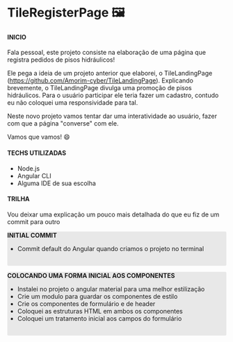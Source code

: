 # TileRegisterPage :framed_picture:

#### INICIO

Fala pessoal, este projeto consiste na elaboração de uma página que registra pedidos de pisos hidráulicos!

Ele pega a ideia de um projeto anterior que elaborei, o TileLandingPage (https://github.com/Amorim-cyber/TileLandingPage). Explicando brevemente, o TileLandingPage divulga uma promoção de pisos hidráulicos. Para o usuário participar ele teria fazer um cadastro, contudo eu não coloquei uma responsividade para tal.

Neste novo projeto vamos tentar dar uma interatividade ​a​o​ ​u​s​u​á​r​i​o​​, fazer com que a página "converse" com ele.​

Vamos que vamos! :smile:

#### TECHS UTILIZADAS

* Node.js
* Angular CLI
* Alguma IDE de sua escolha

#### TRILHA

Vou deixar uma explicação um pouco mais detalhada do que eu fiz de um commit para outro

<div style="background-color: #E8E8E8; border-radius: 3px;">
   <p><strong>INITIAL COMMIT</strong></p>
    <ul>
        <li>Commit default do Angular quando criamos o projeto no terminal</li>
    </ul>
    <br>
</div>

<div style="background-color: #E8E8E8; border-radius: 3px;">
   <p><strong>COLOCANDO UMA FORMA INICIAL AOS COMPONENTES</strong></p>
    <ul>
        <li>Instalei no projeto o angular material para uma melhor estilização</li>
        <li>Crie um modulo para guardar os componentes de estilo</li>
        <li>Crie os componentes de formulário e de header</li>
        <li>Coloquei as estruturas HTML em ambos os componentes</li>
        <li>Coloquei um tratamento inicial aos campos do formulário</li>
    </ul>
    <br>
</div>

